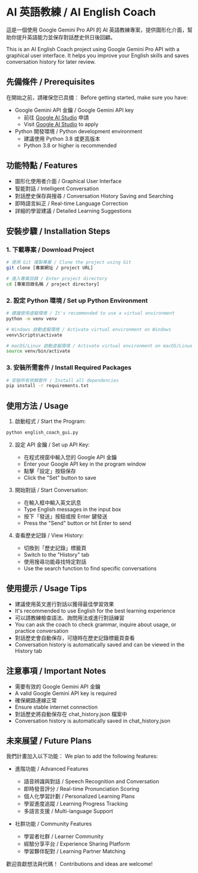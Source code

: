 # AI 英語教練 / AI English Coach

這是一個使用 Google Gemini Pro API 的 AI 英語教練專案，提供圖形化介面，幫助你提升英語能力並保存對話歷史供日後回顧。

This is an AI English Coach project using Google Gemini Pro API with a graphical user interface. It helps you improve your English skills and saves conversation history for later review.

## 先備條件 / Prerequisites

在開始之前，請確保您已具備：
Before getting started, make sure you have:

- Google Gemini API 金鑰 / Google Gemini API key
  - 前往 [Google AI Studio](https://makersuite.google.com/app/apikey) 申請
  - Visit [Google AI Studio](https://makersuite.google.com/app/apikey) to apply
- Python 開發環境 / Python development environment
  - 建議使用 Python 3.8 或更高版本
  - Python 3.8 or higher is recommended

## 功能特點 / Features

- 圖形化使用者介面 / Graphical User Interface
- 智能對話 / Intelligent Conversation
- 對話歷史保存與搜尋 / Conversation History Saving and Searching
- 即時語言糾正 / Real-time Language Correction
- 詳細的學習建議 / Detailed Learning Suggestions

## 安裝步驟 / Installation Steps

### 1. 下載專案 / Download Project
```bash
# 使用 Git 複製專案 / Clone the project using Git
git clone [專案網址 / project URL]

# 進入專案目錄 / Enter project directory
cd [專案目錄名稱 / project directory]
```

### 2. 設定 Python 環境 / Set up Python Environment
```bash
# 建議使用虛擬環境 / It's recommended to use a virtual environment
python -m venv venv

# Windows 啟動虛擬環境 / Activate virtual environment on Windows
venv\Scripts\activate

# macOS/Linux 啟動虛擬環境 / Activate virtual environment on macOS/Linux
source venv/bin/activate
```

### 3. 安裝所需套件 / Install Required Packages
```bash
# 安裝所有依賴套件 / Install all dependencies
pip install -r requirements.txt
```

## 使用方法 / Usage

1. 啟動程式 / Start the Program:
```bash
python english_coach_gui.py
```

2. 設定 API 金鑰 / Set up API Key:
   - 在程式視窗中輸入您的 Google API 金鑰
   - Enter your Google API key in the program window
   - 點擊「設定」按鈕保存
   - Click the "Set" button to save

3. 開始對話 / Start Conversation:
   - 在輸入框中輸入英文訊息
   - Type English messages in the input box
   - 按下「發送」按鈕或按 Enter 鍵發送
   - Press the "Send" button or hit Enter to send

4. 查看歷史記錄 / View History:
   - 切換到「歷史記錄」標籤頁
   - Switch to the "History" tab
   - 使用搜尋功能尋找特定對話
   - Use the search function to find specific conversations

## 使用提示 / Usage Tips

- 建議使用英文進行對話以獲得最佳學習效果
- It's recommended to use English for the best learning experience
- 可以請教練檢查語法、詢問用法或進行對話練習
- You can ask the coach to check grammar, inquire about usage, or practice conversation
- 對話歷史會自動保存，可隨時在歷史記錄標籤頁查看
- Conversation history is automatically saved and can be viewed in the History tab

## 注意事項 / Important Notes

- 需要有效的 Google Gemini API 金鑰
- A valid Google Gemini API key is required
- 確保網路連線正常
- Ensure stable internet connection
- 對話歷史將自動保存在 chat_history.json 檔案中
- Conversation history is automatically saved in chat_history.json

## 未來展望 / Future Plans

我們計畫加入以下功能：
We plan to add the following features:

- 進階功能 / Advanced Features
  - 語音辨識與對話 / Speech Recognition and Conversation
  - 即時發音評分 / Real-time Pronunciation Scoring
  - 個人化學習計劃 / Personalized Learning Plans
  - 學習進度追蹤 / Learning Progress Tracking
  - 多語言支援 / Multi-language Support

- 社群功能 / Community Features
  - 學習者社群 / Learner Community
  - 經驗分享平台 / Experience Sharing Platform
  - 學習夥伴配對 / Learning Partner Matching

歡迎貢獻想法與代碼！
Contributions and ideas are welcome!

